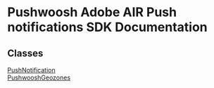 # Pushwoosh Adobe AIR Push notifications SDK Documentation #

## Classes
[PushNotification](PushNotification.md)  
[PushwooshGeozones](PushwooshGeozones.md) 
